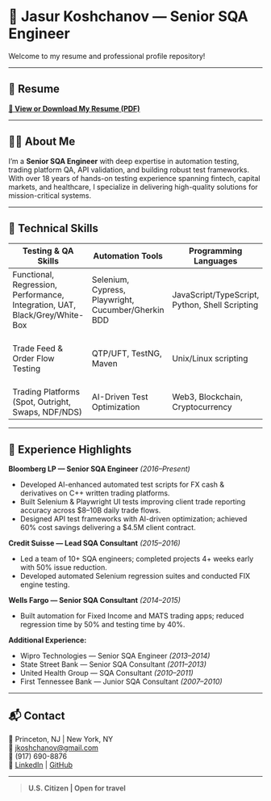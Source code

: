 # 👋 Jasur Koshchanov — Senior SQA Engineer

Welcome to my resume and professional profile repository!

---

## 📄 Resume
[**📂 View or Download My Resume (PDF)**](https://github.com/jkoshchanov/Resume/blob/main/Koshchanov_Resume.pdf)

---

## 🙋‍♂️ About Me
I’m a **Senior SQA Engineer** with deep expertise in automation testing, trading platform QA, API validation, and building robust test frameworks.  
With over 18 years of hands-on testing experience spanning fintech, capital markets, and healthcare, I specialize in delivering high-quality solutions for mission-critical systems.

---

## 🧠 Technical Skills
| Testing & QA Skills | Automation Tools | Programming Languages | Other Tech |
|--------------------|------------------|------------------------|------------|
| Functional, Regression, Performance, Integration, UAT, Black/Grey/White-Box | Selenium, Cypress, Playwright, Cucumber/Gherkin BDD | JavaScript/TypeScript, Python, Shell Scripting | FIX API, Git/GitHub/GitLab, CI/CD (Jenkins), HTML5, CSS3 |
| Trade Feed & Order Flow Testing | QTP/UFT, TestNG, Maven | Unix/Linux scripting | Databases (MySQL), Bloomberg NDIM/DRQS, AntHillPro |
| Trading Platforms (Spot, Outright, Swaps, NDF/NDS) | AI-Driven Test Optimization | Web3, Blockchain, Cryptocurrency | Business Analytics, Product Management |

---

## 💼 Experience Highlights
**Bloomberg LP — Senior SQA Engineer** _(2016–Present)_  
- Developed AI-enhanced automated test scripts for FX cash & derivatives on C++ written trading platforms.  
- Built Selenium & Playwright UI tests improving client trade reporting accuracy across $8–10B daily trade flows.  
- Designed API test frameworks with AI-driven optimization; achieved 60% cost savings delivering a $4.5M client contract.

**Credit Suisse — Lead SQA Consultant** _(2015–2016)_  
- Led a team of 10+ SQA engineers; completed projects 4+ weeks early with 50% issue reduction.  
- Developed automated Selenium regression suites and conducted FIX engine testing.

**Wells Fargo — Senior SQA Consultant** _(2014–2015)_  
- Built automation for Fixed Income and MATS trading apps; reduced regression time by 50% and testing time by 40%.

**Additional Experience:**  
- Wipro Technologies — Senior SQA Engineer  _(2013–2014)_ 
- State Street Bank — Senior SQA Consultant  _(2011–2013)_ 
- United Health Group — SQA Consultant  _(2010–2011)_ 
- First Tennessee Bank — Junior SQA Consultant _(2007–2010)_ 

---

## 📬 Contact
📍 Princeton, NJ | New York, NY  
📧 [jkoshchanov@gmail.com](mailto:jkoshchanov@gmail.com)  
📱 (917) 690-8876  
🔗 [LinkedIn](https://www.linkedin.com/in/koshchanov) | [GitHub](https://github.com/jkoshchanov)  

---

> **U.S. Citizen | Open for travel**
